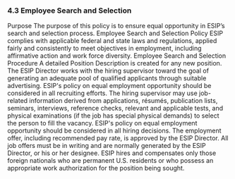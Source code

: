 ### 4.3 Employee Search and Selection
Purpose
The purpose of this policy is to ensure equal opportunity in ESIP’s search and selection process. 
Employee Search and Selection Policy
ESIP complies with applicable federal and state laws and regulations, applied fairly and consistently to meet objectives in employment, including affirmative action and work force diversity.
Employee Search and Selection Procedure
A detailed Position Description is created for any new position.
The ESIP Director works with the hiring supervisor toward the goal of generating an adequate pool of qualified applicants through suitable advertising. ESIP's policy on equal employment opportunity should be considered in all recruiting efforts.
The hiring supervisor may use job-related information derived from applications, résumés, publication lists, seminars, interviews, reference checks, relevant and applicable tests, and physical examinations (if the job has special physical demands) to select the person to fill the vacancy. ESIP's policy on equal employment opportunity should be considered in all hiring decisions.
The employment offer, including recommended pay rate, is approved by the ESIP Director. All job offers must be in writing and are normally generated by the ESIP Director, or his or her designee.
ESIP hires and compensates only those foreign nationals who are permanent U.S. residents or who possess an appropriate work authorization for the position being sought.
